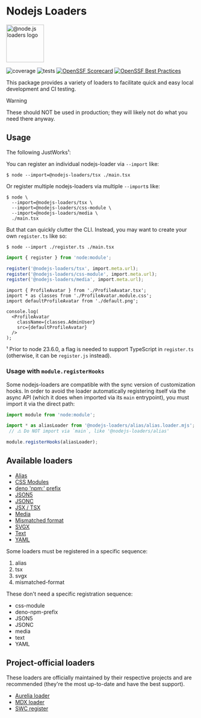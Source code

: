 # Nodejs Loaders

<img src="https://raw.githubusercontent.com/nodejs-loaders/nodejs-loaders/refs/heads/main/logo.svg" height="100" width="100" alt="@node.js loaders logo" />

![coverage](https://img.shields.io/coverallsCoverage/github/nodejs-loaders/nodejs-loaders)
![tests](https://github.com/nodejs-loaders/nodejs-loaders/actions/workflows/ci.yml/badge.svg)
[![OpenSSF Scorecard](https://api.scorecard.dev/projects/github.com/nodejs-loaders/nodejs-loaders/badge)](https://scorecard.dev/viewer/?uri=github.com/nodejs-loaders/nodejs-loaders)
[![OpenSSF Best Practices](https://www.bestpractices.dev/projects/10004/badge)](https://www.bestpractices.dev/projects/10004)

This package provides a variety of loaders to facilitate quick and easy local development and CI testing.

> [!WARNING]
> These should NOT be used in production; they will likely not do what you need there anyway.

## Usage

The following JustWorks¹:

You can register an individual nodejs-loader via `--import` like:

```console
$ node --import=@nodejs-loaders/tsx ./main.tsx
```

Or register multiple nodejs-loaders via multiple `--import`s like:

```console
$ node \
  --import=@nodejs-loaders/tsx \
  --import=@nodejs-loaders/css-module \
  --import=@nodejs-loaders/media \
  ./main.tsx
```

But that can quickly clutter the CLI. Instead, you may want to create your own `register.ts` like so:

```console
$ node --import ./register.ts ./main.tsx
```

```ts
import { register } from 'node:module';

register('@nodejs-loaders/tsx', import.meta.url);
register('@nodejs-loaders/css-module', import.meta.url);
register('@nodejs-loaders/media', import.meta.url);
```

```tsx
import { ProfileAvatar } from './ProfileAvatar.tsx';
import * as classes from './ProfileAvatar.module.css';
import defaultProfileAvatar from './default.png';

console.log(
  <ProfileAvatar
    className={classes.AdminUser}
    src={defaultProfileAvatar}
  />
);
```

¹ Prior to node 23.6.0, a flag is needed to support TypeScript in `register.ts` (otherwise, it can be `register.js` instead).

### Usage with `module.registerHooks`

Some nodejs-loaders are compatible with the sync version of customization hooks. In order to avoid the loader automatically registering itself via the async API (which it does when imported via its `main` entrypoint), you must import it via the direct path:

```js
import module from 'node:module';

import * as aliasLoader from '@nodejs-loaders/alias/alias.loader.mjs';
 // ⚠️ Do NOT import via `main`, like '@nodejs-loaders/alias'

module.registerHooks(aliasLoader);
```

## Available loaders

* [Alias](./packages/alias/)
* [CSS Modules](./packages/css-module/)
* [deno 'npm:' prefix](./packages/deno-npm-prefix/)
* [JSON5](./packages/json5/)
* [JSONC](./packages/jsonc/)
* [JSX / TSX](./packages/tsx/)
* [Media](./packages/media/)
* [Mismatched format](./packages/mismatched-format/)
* [SVGX](./packages/svgx/)
* [Text](./packages/text/)
* [YAML](./packages/yaml/)

Some loaders must be registered in a specific sequence:

1. alias
1. tsx
1. svgx
1. mismatched-format

These don't need a specific registration sequence:

* css-module
* deno-npm-prefix
* JSON5
* JSONC
* media
* text
* YAML

## Project-official loaders

These loaders are officially maintained by their respective projects and are recommended (they're the most up-to-date and have the best support).

* [Aurelia loader](https://github.com/aurelia/loader-nodejs)
* [MDX loader](https://mdxjs.com/packages/node-loader/)
* [SWC register](https://github.com/swc-project/swc-node/tree/master/packages/register#swc-noderegister)
